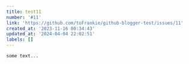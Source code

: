 ```yaml
---
title: test11
number: '#11'
link: 'https://github.com/toFrankie/github-blogger-test/issues/11'
created_at: '2023-11-16 00:34:43'
updated_at: '2024-04-04 22:02:51'
labels: []
---
```

`some text...`
